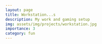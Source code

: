 ```yaml
---
layout: page
title: Workstation...s 
description: My work and gaming setup
img: assets/img/projects/workstation.jpg
importance: 3
category: fun
---
```

